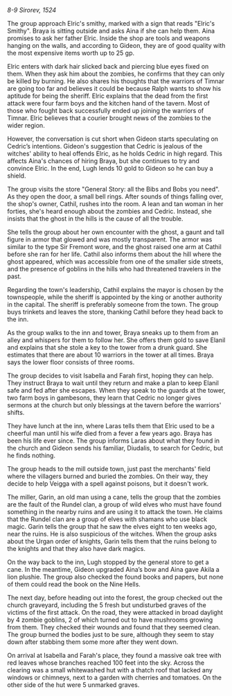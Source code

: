 *8-9 Sirorev, 1524*

The group approach Elric's smithy, marked with a sign that reads "Elric's Smithy". Braya is sitting outside and asks Aina if she can help them. Aina promises to ask her father Elric. Inside the shop are tools and weapons hanging on the walls, and according to Gideon, they are of good quality with the most expensive items worth up to 25 gp.

Elric enters with dark hair slicked back and piercing blue eyes fixed on them. When they ask him about the zombies, he confirms that they can only be killed by burning. He also shares his thoughts that the warriors of Timnar are going too far and believes it could be because Ralph wants to show his aptitude for being the sheriff. Elric explains that the dead from the first attack were four farm boys and the kitchen hand of the tavern. Most of those who fought back successfully ended up joining the warriors of Timnar. Elric believes that a courier brought news of the zombies to the wider region.

However, the conversation is cut short when Gideon starts speculating on Cedric’s intentions. Gideon's suggestion that Cedric is jealous of the witches' ability to heal offends Elric, as he holds Cedric in high regard. This affects Aina's chances of hiring Braya, but she continues to try and convince Elric. In the end, Lugh lends 10 gold to Gideon so he can buy a shield.

The group visits the store "General Story: all the Bibs and Bobs you need". As they open the door, a small bell rings. After sounds of things falling over, the shop's owner, Cathil, rushes into the room. A lean and tan woman in her forties, she's heard enough about the zombies and Cedric. Instead, she insists that the ghost in the hills is the cause of all the trouble.

She tells the group about her own encounter with the ghost, a gaunt and tall figure in armor that glowed and was mostly transparent. The armor was similar to the type Sir Fremont wore, and the ghost raised one arm at Cathil before she ran for her life. Cathil also informs them about the hill where the ghost appeared, which was accessible from one of the smaller side streets, and the presence of goblins in the hills who had threatened travelers in the past.

Regarding the town's leadership, Cathil explains the mayor is chosen by the townspeople, while the sheriff is appointed by the king or another authority in the capital. The sheriff is preferably someone from the town. The group buys trinkets and leaves the store, thanking Cathil before they head back to the inn.

As the group walks to the inn and tower, Braya sneaks up to them from an alley and whispers for them to follow her. She offers them gold to save Elanil and explains that she stole a key to the tower from a drunk guard. She estimates that there are about 10 warriors in the tower at all times. Braya says the lower floor consists of three rooms.

The group decides to visit Isabella and Farah first, hoping they can help. They instruct Braya to wait until they return and make a plan to keep Elanil safe and fed after she escapes. When they speak to the guards at the tower, two farm boys in gambesons, they learn that Cedric no longer gives sermons at the church but only blessings at the tavern before the warriors' shifts.

They have lunch at the inn, where Laras tells them that Elric used to be a cheerful man until his wife died from a fever a few years ago. Braya has been his life ever since. The group informs Laras about what they found in the church and Gideon sends his familiar, Diudalis, to search for Cedric, but he finds nothing.

The group heads to the mill outside town, just past the merchants' field where the villagers burned and buried the zombies. On their way, they decide to help Veigga with a spell against poisons, but it doesn't work.

The miller, Garin, an old man using a cane, tells the group that the zombies are the fault of the Rundel clan, a group of wild elves who must have found something in the nearby ruins and are using it to attack the town. He claims that the Rundel clan are a group of elves with shamans who use black magic. Garin tells the group that he saw the elves eight to ten weeks ago, near the ruins. He is also suspicious of the witches. When the group asks about the Urgan order of knights, Garin tells them that the ruins belong to the knights and that they also have dark magics.

On the way back to the inn, Lugh stopped by the general store to get a cane. In the meantime, Gideon upgraded Aina’s bow and Aina gave Akila a lion plushie. The group also checked the found books and papers, but none of them could read the book on the Nine Hells.

The next day, before heading out into the forest, the group checked out the church graveyard, including the 5 fresh but undisturbed graves of the victims of the first attack. On the road, they were attacked in broad daylight by 4 zombie goblins, 2 of which turned out to have mushrooms growing from them. They checked their wounds and found that they seemed clean. The group burned the bodies just to be sure, although they seem to stay down after stabbing them some more after they went down.

On arrival at Isabella and Farah's place, they found a massive oak tree with red leaves whose branches reached 100 feet into the sky. Across the clearing was a small whitewashed hut with a thatch roof that lacked any windows or chimneys, next to a garden with cherries and tomatoes. On the other side of the hut were 5 unmarked graves.